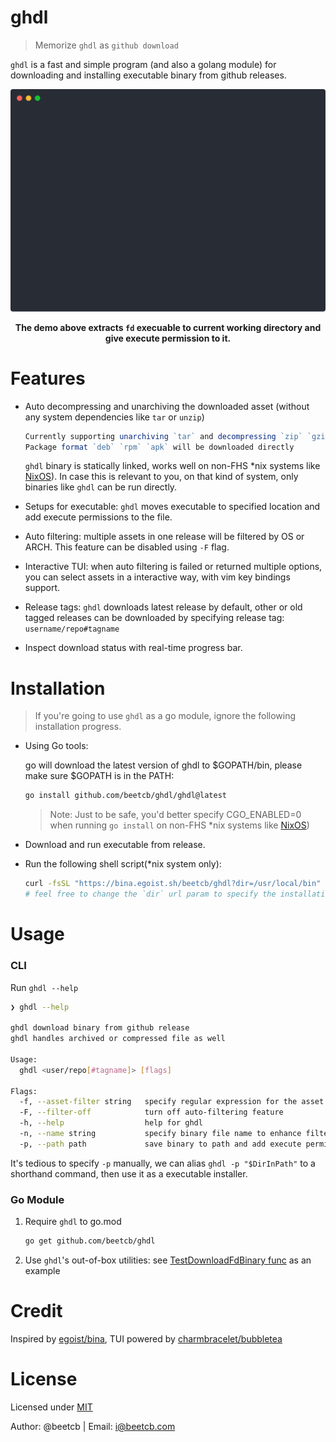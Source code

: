 # ghdl

> Memorize `ghdl` as `github download`

`ghdl` is a fast and simple program (and also a golang module) for downloading and installing executable binary from github releases.

<p align="center">
    <img alt="animated demo" src="./demo.svg" width="600px">
</p>
<p align="center">
  <strong>The demo above extracts <code>fd</code> execuable to current working directory and give execute permission to it.</strong>
</p>

# Features

- Auto decompressing and unarchiving the downloaded asset (without any system dependencies like `tar` or `unzip`)

    ```ts
    Currently supporting unarchiving `tar` and decompressing `zip` `gzip`.
    Package format `deb` `rpm` `apk` will be downloaded directly
    ```
    
    `ghdl` binary is statically linked, works well on non-FHS *nix systems like [NixOS](https://nixos.org/)). In case this is relevant to you, on that kind of system, only binaries like `ghdl` can be run directly.
    
- Setups for executable: `ghdl` moves executable to specified location and add execute permissions to the file.
- Auto filtering: multiple assets in one release will be filtered by OS or ARCH. This feature can be disabled using `-F` flag.
- Interactive TUI: when auto filtering is failed or returned multiple options, you can select assets in a interactive way, with vim key bindings support.
- Release tags: `ghdl` downloads latest release by default, other or old tagged releases can be downloaded by specifying release tag: `username/repo#tagname`
- Inspect download status with real-time progress bar.

# Installation

> If you're going to use `ghdl` as a go module, ignore the following installation progress.

- Using Go tools: 

    go will download the latest version of ghdl to $GOPATH/bin, please make sure $GOPATH is in the PATH: 

    ```sh
    go install github.com/beetcb/ghdl/ghdl@latest
    ```
    > Note: Just to be safe, you'd better specify CGO_ENABLED=0 when running `go install` on non-FHS *nix systems like [NixOS](https://nixos.org/))

- Download and run executable from release.
- Run the following shell script(*nix system only):

    ```sh
    curl -fsSL "https://bina.egoist.sh/beetcb/ghdl?dir=/usr/local/bin" | sh
    # feel free to change the `dir` url param to specify the installation directory.
    ```

# Usage

### CLI

Run `ghdl --help`

```sh
❯ ghdl --help

ghdl download binary from github release
ghdl handles archived or compressed file as well

Usage:
  ghdl <user/repo[#tagname]> [flags]

Flags:
  -f, --asset-filter string   specify regular expression for the asset name; used in conjunction with the platform and architecture filters.
  -F, --filter-off            turn off auto-filtering feature
  -h, --help                  help for ghdl
  -n, --name string           specify binary file name to enhance filtering and extracting accuracy
  -p, --path path             save binary to path and add execute permission to it (default ".")
```

It's tedious to specify `-p` manually, we can alias `ghdl -p "$DirInPath"` to a shorthand command, then use it as a executable installer.

### Go Module

1. Require `ghdl` to go.mod

	```sh
	go get github.com/beetcb/ghdl
	```

2. Use `ghdl`'s out-of-box utilities: see [TestDownloadFdBinary func](./ghdl_test.go) as an example

# Credit

Inspired by [egoist/bina](https://github.com/egoist/bina), TUI powered by [charmbracelet/bubbletea](https://github.com/charmbracelet/bubbletea)

# License

Licensed under [MIT](./LICENSE)

Author: @beetcb | Email: i@beetcb.com
